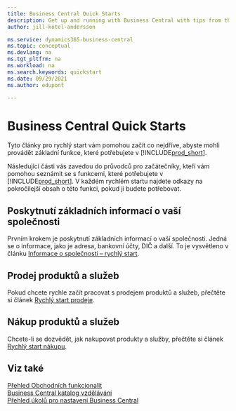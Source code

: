 ```yaml
---
title: Business Central Quick Starts
description: Get up and running with Business Central with tips from the Quick Starts articles that help you fill in the first critical fields.
author: jill-kotel-andersson

ms.service: dynamics365-business-central
ms.topic: conceptual
ms.devlang: na
ms.tgt_pltfrm: na
ms.workload: na
ms.search.keywords: quickstart
ms.date: 09/29/2021
ms.author: edupont

---
```


# Business Central Quick Starts

Tyto články pro rychlý start vám pomohou začít co nejdříve, abyste mohli provádět základní funkce, které potřebujete v [!INCLUDE[prod_short](includes/prod_short.md)].

Následující části vás zavedou do průvodců pro začátečníky, kteří vám pomohou seznámit se s funkcemi, které potřebujete v [!INCLUDE[prod_short](includes/prod_short.md)]. V každém rychlém startu najdete odkazy na pokročilejší obsah o této funkci, pokud ji budete potřebovat.

## Poskytnutí základních informací o vaší společnosti

Prvním krokem je poskytnutí základních informací o vaší společnosti. Jedná se o informace, jako je adresa, bankovní účty, DIČ a další. To je vysvětleno v článku [Informace o společnosti – rychlý start](quick-start-company-information.md).

<!--
## Financial Basics

Financial Information  
(chart of accounts, but explained for non-accountants)
-->

<!--
## Basic Reports and Output Documents

Reports and Documents  
(final reports, but also documents - how do I style invoices to work better for me?)
-->

## Prodej produktů a služeb

Pokud chcete rychle začít pracovat s prodejem produktů a služeb, přečtěte si článek [Rychlý start prodeje](quick-start-sell-products-and-services.md).

<!--
(customer, items, things on stock or not, orders versus invoices, get paid on time, etc.)
-->

## Nákup produktů a služeb

Chcete-li se dozvědět, jak nakupovat produkty a služby, přečtěte si článek [Rychlý start nákupu](quick-start-procurement.md).

<!--
(buy stuff, register in inventory, pay vendor)
-->

<!--
## Understand Your Business with Business Intelligence

Business Intelligence  
(reports)
-->

## Viz také

[Přehled Obchodních funkcionalit](across-business-functionality.md)  
[Business Central katalog vzdělávání](readiness/readiness-learning-catalog.md)  
[Přehled úkolů pro nastavení Business Central](setup.md)
